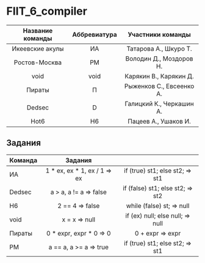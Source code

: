 # FIIT_6_compiler

|Название команды |Аббревиатура|Участники команды|
|:-----------------:|:-------------:|:-----------------:|
|Икеевские акулы|ИА|Татарова А., Шкуро Т.|
|Ростов-Москва|РМ|Володин Д., Моздоров Н.|
|void|void|Карякин В., Карякин Д.|
|Пираты|П|Рыженков С., Евсеенко А.|
|Dedsec|D|Галицкий К., Черкашин А.|
|Hot6|H6|Пацеев А., Ушаков И.|

## Задания

| Команда  | Задания | |
| :---------- |:-------:|:--:|
| ИА | 1 \* ex, ex \* 1, ex / 1 => ex | if (true) st1; else st2; => st1 |
| Dedsec | a > a, a != a => false | if (false) st1; else st2; => st2 |  
| H6 | 2 == 4 => false | while (false) st; => null |
| void | x = x => null | if (ex) null; else null; => null |
| Пираты | 0 \* expr, expr \* 0 => 0 | 0 + expr => expr  |
| РМ | a == a, a >= a => true | if (true) st1; else st2; => st1 |
